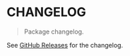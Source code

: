 # CHANGELOG

> Package changelog.

See [GitHub Releases](https://github.com/stdlib-js/assert-is-write-only-property/releases) for the changelog.